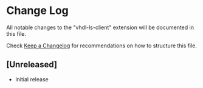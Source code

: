 # Change Log

All notable changes to the "vhdl-ls-client" extension will be documented in this file.

Check [Keep a Changelog](http://keepachangelog.com/) for recommendations on how to structure this file.

## [Unreleased]

- Initial release